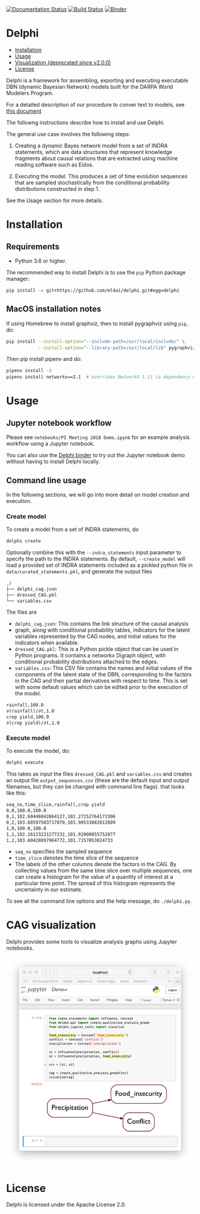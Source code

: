 [![Documentation Status](https://readthedocs.org/projects/delphi-framework/badge/?version=latest)](http://delphi-framework.readthedocs.io/en/latest/?badge=latest)
[![Build Status](https://travis-ci.org/ml4ai/delphi.svg?branch=master)](https://travis-ci.org/ml4ai/delphi)
[![Binder](https://mybinder.org/badge.svg)](https://mybinder.org/v2/gh/ml4ai/delphi/master)
# Delphi

- [Installation](#installation)
- [Usage](#usage)
- [Visualization (deprecated since v2.0.0)](#cag-visualization)
- [License](#license)

Delphi is a framework for assembling, exporting and executing executable DBN
(dynamic Bayesian Network) models built for the DARPA World Modelers Program.

For a detailed description of our procedure to conver text to models, see 
[this document](http://vision.cs.arizona.edu/adarsh/export/Arizona_Text_to_Model_Procedure.pdf)


The followng instructions describe how to install and use Delphi.

The general use case involves the following steps:

1. Creating a dynamic Bayes network model from a set of INDRA statements, which
   are data structures that represent knowledge fragments about causal relations
   that are extracted using machine reading software such as Eidos.

2. Executing the model. This produces a set of time evolution
   sequences that are sampled stochastically from the conditional probability
   distributions constructed in step 1.

See the Usage section for more details.

# Installation

## Requirements

- Python 3.6 or higher.

The recommended way to install Delphi is to use the `pip` Python package
manager:

```bash
pip install -e git+https://github.com/ml4ai/delphi.git#egg=delphi
```

## MacOS installation notes

If using Homebrew to install graphviz, then to install pygraphviz using `pip`,
do:

```bash
pip install --install-option="--include-path=/usr/local/include/" \
            --install-option="--library-path=/usr/local/lib" pygraphviz
```

Then pip install pipenv and do:

```bash
pipenv install -d
pipenv install networkx==2.1  # overrides NetworkX 1.11 (a dependency of INDRA)
```

# Usage

## Jupyter notebook workflow

Please see `notebooks/PI Meeting 2018 Demo.ipynb` for an example analysis
workflow using a Jupyter notebook.

You can also use the [Delphi binder](https://mybinder.org/v2/gh/ml4ai/delphi/master)
to try out the Jupyter notebook demo without having to install Delphi locally. 


## Command line usage


In the following sections, we will go into more detail on model creation and
execution.

### Create model

To create a model from a set of INDRA statements, do

```bash
delphi create
```

Optionally combine this with the `--indra_statements` input parameter to specify
the path to the INDRA statements. By default, `--create_model` will load a
provided set of INDRA statements included as a pickled python file in
`data/curated_statements.pkl`, and generate the output files 


```
./
├── delphi_cag.json
├── dressed_CAG.pkl
└── variables.csv
```

The files are
- `delphi_cag.json`: This contains the link structure of the causal analysis
- graph, along with conditional probability tables, indicators for the latent
    variables represented by the CAG nodes, and initial values for the
    indicators when available.
- `dressed_CAG.pkl`: This is a Python pickle object that can be used in Python
    programs. It contains a networkx Digraph object, with conditional
    probability distributions attached to the edges.
- `variables.csv`: This CSV file contains the names and initial values of the
    components of the latent state of the DBN, corresponding to the factors in
    the CAG and their partial derivatives with respect to time. This is set with
    some default values which can be edited prior to the execution of the model.


```csv
rainfall,100.0
∂(rainfall)/∂t,1.0
crop yield,100.0
∂(crop yield)/∂t,1.0
```

### Execute model

To execute the model, do:

```bash
delphi execute
```

This takes as input the files `dressed_CAG.pkl` and `variables.csv` and creates
an output file `output_sequences.csv` (these are the default input and output
filenames, but they can be changed with command line flags). that looks like
this: 


```csv
seq_no,time_slice,rainfall,crop yield
0,0,100.0,100.0
0,1,102.60446042864127,102.27252764173306
0,2,103.68597583717079,103.90533882812889
1,0,100.0,100.0
1,1,102.16123221277232,101.92000855752877
1,2,103.60428897964772,101.7157053024733
```

- `seq_no` specifies the sampled sequence
- `time_slice` denotes the time slice of the sequence
- The labels of the other columns denote the factors in the CAG. By collecting
    values from the same time slice over multiple sequences, one can create a
    histogram for the value of a quantity of interest at a particular time
    point. The spread of this histogram represents the uncertainty in our
    estimate.

To see all the command line options and the help message, do `./delphi.py`.

# CAG visualization

Delphi provides some tools to visualize analysis graphs using Jupyter notebooks.

![alt text](/docs/delphi_example.png?raw=True")

# License 

Delphi is licensed under the Apache License 2.0.

